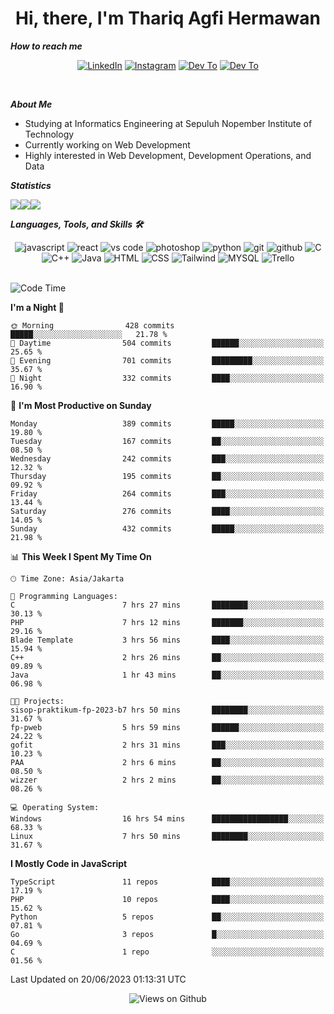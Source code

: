 <div align="center">
  <h1>Hi, there, I'm Thariq Agfi Hermawan</h1>
</div>


***How to reach me***
<p align='center'>
   <a href="https://www.linkedin.com/in/thariqagfihermawan" target="_blank"><img src="https://img.shields.io/badge/LinkedIn-0077B5?style=for-the-badge&logo=linkedin&logoColor=white" alt="LinkedIn"></a>
   <a href="https://www.instagram.com/thoriqagfi" target="_blank"><img src="https://img.shields.io/badge/Instagram-E4405F?style=for-the-badge&logo=instagram&logoColor=white" alt="Instagram"></a>
   <a href="https://medium.com/@thoriq.aghfi60" target="_blank"><img src="https://img.shields.io/badge/Medium-12100E?style=for-the-badge&logo=medium&logoColor=white" alt="Dev To"></a>
   <a href="https://linktr.ee/thoriqagfi" target="_blank"><img src="https://img.shields.io/badge/linktree-1de9b6?style=for-the-badge&logo=linktree&logoColor=white" alt="Dev To"></a>
</p>

<br>

***About Me***
- Studying at Informatics Engineering at Sepuluh Nopember Institute of Technology
- Currently working on Web Development
- Highly interested in Web Development, Development Operations, and Data

***Statistics***

<!-- [![GitHub Streak](http://github-readme-streak-stats.herokuapp.com?user=thoriqagfi&theme=dark)](https://git.io/streak-stats) -->

<div align="center">
  <div style="display: flex;">
    <img src="http://github-readme-streak-stats.herokuapp.com?user=thoriqagfi&theme=chartreuse-dark"/>
    <img src="https://github-readme-stats.vercel.app/api/top-langs/?username=thoriqagfi&layout=compact&&theme=chartreuse-dark&langs_count=8)](https://github.com/thoriqagfi"/>
    <img src="https://github-readme-stats.vercel.app/api?username=thoriqagfi&show_icons=true&theme=chartreuse-dark"/>
  </div>
</div>

<!-- [![Top Langs](https://github-readme-stats.vercel.app/api/top-langs/?username=thoriqagfi&layout=compact&&theme=chartreuse-dark&langs_count=8)](https://github.com/thoriqagfi)
< ![Agfi's GitHub stats](https://github-readme-stats.vercel.app/api?username=thoriqagfi&show_icons=true&theme=chartreuse-dark) -->

***Languages, Tools, and Skills 🛠***

  <div align="center">
    <img src="https://img.shields.io/badge/JavaScript-F7DF1E?style=for-the-badge&logo=javascript&logoColor=black" alt="javascript" />
    <img src="https://img.shields.io/badge/React-61DAFB?style=for-the-badge&logo=react&logoColor=black" alt="react" />
    <img src="https://img.shields.io/badge/vs%20code-007ACC?style=for-the-badge&logo=visual%20studio%20code&logoColor=white" alt="vs code" />
    <img src="https://img.shields.io/badge/adobe%20photoshop-31A8FF?style=for-the-badge&logo=adobe%20photoshop&logoColor=white" alt="photoshop" />
    <img src="https://img.shields.io/badge/python-3776AB?style=for-the-badge&logo=python&logoColor=white" alt="python" />
    <img src="https://img.shields.io/badge/Git-F05032?style=for-the-badge&logo=git&logoColor=white" alt="git" />
    <img src="https://img.shields.io/badge/GitHub-100000?style=for-the-badge&logo=github&logoColor=white" alt="github" />
    <img src="https://img.shields.io/badge/c-%2300599C.svg?style=for-the-badge&logo=c&logoColor=white" alt="C" />
    <img src="https://img.shields.io/badge/c++-%2300599C.svg?style=for-the-badge&logo=c%2B%2B&logoColor=white" alt="C++" />
    <img src="https://img.shields.io/badge/Java-ED8B00?style=for-the-badge&logo=java&logoColor=white" alt="Java"/>
    <img src="https://img.shields.io/badge/HTML5-E34F26?style=for-the-badge&logo=html5&logoColor=white" alt="HTML" />
    <img src="https://img.shields.io/badge/CSS-239120?&style=for-the-badge&logo=css3&logoColor=white" alt ="CSS" />
    <img src="https://img.shields.io/badge/tailwindcss-%2338B2AC.svg?style=for-the-badge&logo=tailwind-css&logoColor=white" alt="Tailwind" />
    <img src="https://img.shields.io/badge/MySQL-00000F?style=for-the-badge&logo=mysql&logoColor=white" alt="MYSQL" />
    <img src="https://img.shields.io/badge/Trello-%23026AA7.svg?style=for-the-badge&logo=Trello&logoColor=white" alt="Trello" />
  </div><br>

<!--START_SECTION:waka-->
![Code Time](http://img.shields.io/badge/Code%20Time-505%20hrs%2038%20mins-blue)

**I'm a Night 🦉** 

```text
🌞 Morning                428 commits         █████░░░░░░░░░░░░░░░░░░░░   21.78 % 
🌆 Daytime                504 commits         ██████░░░░░░░░░░░░░░░░░░░   25.65 % 
🌃 Evening                701 commits         █████████░░░░░░░░░░░░░░░░   35.67 % 
🌙 Night                  332 commits         ████░░░░░░░░░░░░░░░░░░░░░   16.90 % 
```
📅 **I'm Most Productive on Sunday** 

```text
Monday                   389 commits         █████░░░░░░░░░░░░░░░░░░░░   19.80 % 
Tuesday                  167 commits         ██░░░░░░░░░░░░░░░░░░░░░░░   08.50 % 
Wednesday                242 commits         ███░░░░░░░░░░░░░░░░░░░░░░   12.32 % 
Thursday                 195 commits         ██░░░░░░░░░░░░░░░░░░░░░░░   09.92 % 
Friday                   264 commits         ███░░░░░░░░░░░░░░░░░░░░░░   13.44 % 
Saturday                 276 commits         ████░░░░░░░░░░░░░░░░░░░░░   14.05 % 
Sunday                   432 commits         █████░░░░░░░░░░░░░░░░░░░░   21.98 % 
```


📊 **This Week I Spent My Time On** 

```text
🕑︎ Time Zone: Asia/Jakarta

💬 Programming Languages: 
C                        7 hrs 27 mins       ████████░░░░░░░░░░░░░░░░░   30.13 % 
PHP                      7 hrs 12 mins       ███████░░░░░░░░░░░░░░░░░░   29.16 % 
Blade Template           3 hrs 56 mins       ████░░░░░░░░░░░░░░░░░░░░░   15.94 % 
C++                      2 hrs 26 mins       ██░░░░░░░░░░░░░░░░░░░░░░░   09.89 % 
Java                     1 hr 43 mins        ██░░░░░░░░░░░░░░░░░░░░░░░   06.98 % 

🐱‍💻 Projects: 
sisop-praktikum-fp-2023-b7 hrs 50 mins       ████████░░░░░░░░░░░░░░░░░   31.67 % 
fp-pweb                  5 hrs 59 mins       ██████░░░░░░░░░░░░░░░░░░░   24.22 % 
gofit                    2 hrs 31 mins       ███░░░░░░░░░░░░░░░░░░░░░░   10.23 % 
PAA                      2 hrs 6 mins        ██░░░░░░░░░░░░░░░░░░░░░░░   08.50 % 
wizzer                   2 hrs 2 mins        ██░░░░░░░░░░░░░░░░░░░░░░░   08.26 % 

💻 Operating System: 
Windows                  16 hrs 54 mins      █████████████████░░░░░░░░   68.33 % 
Linux                    7 hrs 50 mins       ████████░░░░░░░░░░░░░░░░░   31.67 % 
```

**I Mostly Code in JavaScript** 

```text
TypeScript               11 repos            ████░░░░░░░░░░░░░░░░░░░░░   17.19 % 
PHP                      10 repos            ████░░░░░░░░░░░░░░░░░░░░░   15.62 % 
Python                   5 repos             ██░░░░░░░░░░░░░░░░░░░░░░░   07.81 % 
Go                       3 repos             █░░░░░░░░░░░░░░░░░░░░░░░░   04.69 % 
C                        1 repo              ░░░░░░░░░░░░░░░░░░░░░░░░░   01.56 % 
```




 Last Updated on 20/06/2023 01:13:31 UTC
<!--END_SECTION:waka-->

<div align="center">
<img src="https://komarev.com/ghpvc/?username=thoriqagfi&color=blue" alt="Views on Github" />
</div>